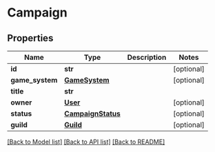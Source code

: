 # Campaign

## Properties
Name | Type | Description | Notes
------------ | ------------- | ------------- | -------------
**id** | **str** |  | [optional] 
**game_system** | [**GameSystem**](GameSystem.md) |  | [optional] 
**title** | **str** |  | 
**owner** | [**User**](User.md) |  | [optional] 
**status** | [**CampaignStatus**](CampaignStatus.md) |  | [optional] 
**guild** | [**Guild**](Guild.md) |  | [optional] 

[[Back to Model list]](../README.md#documentation-for-models) [[Back to API list]](../README.md#documentation-for-api-endpoints) [[Back to README]](../README.md)


